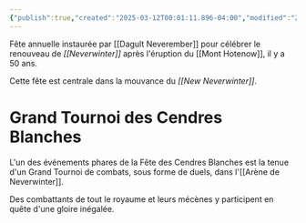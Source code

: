 ```yaml
---
{"publish":true,"created":"2025-03-12T00:01:11.896-04:00","modified":"2025-03-12T02:37:42.000-04:00","cssclasses":""}
---
```



Fête annuelle instaurée par [[Dagult Neverember]] pour célébrer le renouveau de *[[Neverwinter]]* après l'éruption du [[Mont Hotenow]], il y a 50 ans.

Cette fête est centrale dans la mouvance du *[[New Neverwinter]]*.

# Grand Tournoi des Cendres Blanches

L'un des événements phares de la Fête des Cendres Blanches est la tenue d'un Grand Tournoi de combats, sous forme de duels, dans l'[[Arène de Neverwinter]]. 

Des combattants de tout le royaume et leurs mécènes y participent en quête d'une gloire inégalée.